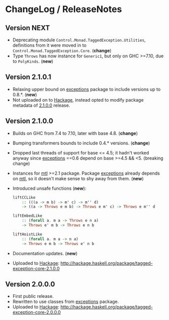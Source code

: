 # ChangeLog / ReleaseNotes


## Version NEXT

* Deprecating module `Control.Monad.TaggedException.Utilities`, definitions
  from it were moved in to `Control.Monad.TaggedException.Core`. (**change**)
* Type `Throws` has now instance for `Generic1`, but only on GHC >=7.10, due to
  `PolyKinds`. (**new**)


## Version 2.1.0.1

* Relaxing upper bound on [exceptions][] package to include versions up to
  0.8.\*. (**new**)
* Not uploaded on to [Hackage][], instead opted to modify package metadata of
  [2.1.0.0](http://hackage.haskell.org/package/tagged-exception-core-2.1.0.0)
  release.


## Version 2.1.0.0

* Builds on GHC from 7.4 to 7.10, later with base 4.8. (**change**)
* Bumping transformers bounds to include 0.4.\* versions. (**change**)
* Dropped last threads of support for base <= 4.5; it hadn't worked anyway
  since [exceptions][] ==0.6 depend on base >=4.5 && <5. (breaking change)
* Instances for [mtl][] >=2.1 package. Package [exceptions][] already depends
  on [mtl][], so it doesn't make sense to shy away from them. (**new**)
* Introduced unsafe functions (**new**):

    ```Haskell
    liftCCLike
        :: (((a -> m b) -> m' c) -> m'' d)
        -> ((a -> Throws e m b) -> Throws e m' c) -> Throws e m'' d

    liftEmbedLike
        :: (forall a. m a -> Throws e n a)
        -> Throws e' m b -> Throws e n b

    liftHoistLike
        :: (forall a. m a -> n a)
        -> Throws e m b -> Throws e' n b
    ```

* Documentation updates. (**new**)
* Uploaded to [Hackage][]:
  <http://hackage.haskell.org/package/tagged-exception-core-2.1.0.0>


## Version 2.0.0.0

* First public release.
* Rewritten to use classes from [exceptions][] package.
* Uploaded to [Hackage][]:
  <http://hackage.haskell.org/package/tagged-exception-core-2.0.0.0>



[exceptions]:
  http://hackage.haskell.org/package/exceptions
  "exceptions package on Hackage"
[Hackage]:
  http://hackage.haskell.org/
  "HackageDB (or just Hackage) is a collection of releases of Haskell packages."
[mtl]:
  http://hackage.haskell.org/package/mtl
  "mtl package on Hackage"
[exceptions]:
  http://hackage.haskell.org/package/exceptions
  "exceptions package on Hackage"
